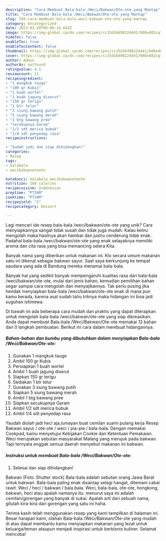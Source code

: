 ```yaml
---
description: "Cara Membuat Bala-bala /Weci/Bakwan/Ote-ote yang Mantap"
title: "Cara Membuat Bala-bala /Weci/Bakwan/Ote-ote yang Mantap"
slug: 594-cara-membuat-bala-bala-weci-bakwan-ote-ote-yang-mantap
category: Uncategorized
date: 2023-02-20T09:06:14.643Z
image: https://img-global.cpcdn.com/recipes/cc15d16498224441/680x482cq70/bala-bala-wecibakwanote-ote-foto-resep-utama.jpg
hideToc: false
enableToc: true
enableTocContent: false
thumbnail: https://img-global.cpcdn.com/recipes/cc15d16498224441/680x482cq70/bala-bala-wecibakwanote-ote-foto-resep-utama.jpg
cover: https://img-global.cpcdn.com/recipes/cc15d16498224441/680x482cq70/bala-bala-wecibakwanote-ote-foto-resep-utama.jpg
author: Admin
authorAv: notfound
ratingvalue: 4.1
reviewcount: 11
recipeingredient:
- "1 mangkuk tauge"
- "100 gr Kubis"
- "1 buah wortel"
- "1 buah jagung diserut"
- "150 gr terigu"
- "1 btr telur"
- "3 siung bawang putih"
- "5 siung bawang merah"
- "1 btg bawang pree"
- "secukupnya Garam"
- "1/2 sdt merica bubuk"
- "1/4 sdt penyedap rasa"
recipeinstructions:

- "Sudah jadi dan siap dihidangkan!"
categories:
- Resep
tags:
- balabala
- wecibakwanoteote

katakunci: balabala wecibakwanoteote 
nutrition: 168 calories
recipecuisine: Indonesian
preptime: "PT34M"
cooktime: "PT34M"
recipeyield: "1"
recipecategory: Dessert

---
```





Lagi mencari ide resep bala-bala /weci/bakwan/ote-ote yang unik? Cara menyiapkannya sangat tidak susah dan tidak juga mudah. Kalau keliru mengolah maka hasilnya akan hambar dan justru cenderung tidak enak. Padahal bala-bala /weci/bakwan/ote-ote yang enak selayaknya memiliki aroma dan cita rasa yang bisa memancing selera Kita.





Banyak nama yang diberikan untuk makanan ini. Klo secara umum makanan satu ini dikenal sebagai bakwan sayur. Saat saya berkunjung ke tempat saudara yang ada di Bandung mereka menamai bala-bala.

Banyak hal yang sedikit banyak mempengaruhi kualitas rasa dari bala-bala /weci/bakwan/ote-ote, mulai dari jenis bahan, kemudian pemilihan bahan segar sampai cara mengolah dan menyajikannya. Tak perlu pusing jika hendak menyiapkan bala-bala /weci/bakwan/ote-ote enak di mana pun kamu berada, karena asal sudah tahu triknya maka hidangan ini bisa jadi suguhan istimewa.






Di bawah ini ada beberapa cara mudah dan praktis yang dapat diterapkan untuk mengolah bala-bala /weci/bakwan/ote-ote yang siap dikreasikan. Anda dapat membuat Bala-bala /Weci/Bakwan/Ote-ote memakai 12 bahan dan 0 langkah pembuatan. Berikut ini cara dalam membuat hidangannya.

<!--inarticleads1-->

##### Bahan-bahan dan bumbu yang dibutuhkan dalam menyiapkan Bala-bala /Weci/Bakwan/Ote-ote:

1. Gunakan 1 mangkuk tauge
1. Ambil 100 gr Kubis
1. Persiapkan 1 buah wortel
1. Ambil 1 buah jagung diserut
1. Siapkan 150 gr terigu
1. Sediakan 1 btr telur
1. Gunakan 3 siung bawang putih
1. Siapkan 5 siung bawang merah
1. Ambil 1 btg bawang pree
1. Siapkan secukupnya Garam
1. Ambil 1/2 sdt merica bubuk
1. Ambil 1/4 sdt penyedap rasa


Yaudah diolah jadi heci aja,lumayan buat cemilan suami pulang kerja Resep Bakwan sayur / ote-ote / weci / pia-pia / bala-bala. Dengan memakai Cookpad, kamu menyetujui Kebijakan Cookie dan Ketentuan Pemakaian. Weci merupakan sebutan masyarakat Malang yang merujuk pada bakwan. Tapi ternyata enggak semua daerah menyebut makanan ini bakwan. 

<!--inarticleads2-->

##### Instruksi untuk membuat Bala-bala /Weci/Bakwan/Ote-ote:


1. Selesai dan siap dihidangkan!

Bakwan (Foto: Shutter stock) Bala-bala adalah sebutan orang Jawa Barat untuk bakwan. Bala-bala paling enak disantap selagi hangat, ditemani cabai rawit. Weci / heci / bakwan / bala bala. Weci, bala-bala, ote-ote, hongkong, bakwan, heci atau apalah namanya itu. menurut saya ini adalah cemilan/gorengan yang banyak di sukai. Apalah arti dari sebuah nama, gitulah kira-kira dari gorengan yang satu ini haha. 

Terima kasih telah menggunakan resep yang kami tampilkan di halaman ini. Besar harapan kami, olahan Bala-bala /Weci/Bakwan/Ote-ote yang mudah di atas dapat membantu kamu menyiapkan makanan yang lezat untuk keluarga/teman ataupun menjadi inspirasi untuk berbisnis kuliner. Selamat mencoba!

